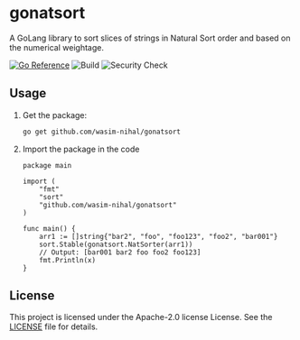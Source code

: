 # gonatsort
A GoLang library to sort slices of strings in Natural Sort order and based on the numerical weightage.

[![Go
Reference](https://pkg.go.dev/badge/github.com/wasim-nihal/gonatsort.svg)](https://pkg.go.dev/github.com/wasim-nihal/gonatsort) ![Build](https://github.com/wasim-nihal/gonatsort/actions/workflows/go.yml/badge.svg) ![Security Check](https://github.com/wasim-nihal/gonatsort/actions/workflows/codeql.yml/badge.svg)
## Usage

1. Get the package:

    ```bash
    go get github.com/wasim-nihal/gonatsort
    ```

2. Import the package in the code

    ```
    package main
    
    import (
    	"fmt"
    	"sort"
    	"github.com/wasim-nihal/gonatsort"
    )
    
    func main() {
    	arr1 := []string{"bar2", "foo", "foo123", "foo2", "bar001"}
    	sort.Stable(gonatsort.NatSorter(arr1))
    	// Output: [bar001 bar2 foo foo2 foo123]
    	fmt.Println(x)
    }
    ```
    
## License
This project is licensed under the Apache-2.0 license License. See the [LICENSE](https://github.com/wasim-nihal/gonatsort/blob/main/LICENSE) file for details.
